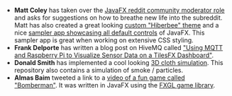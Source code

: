 - **Matt Coley** has taken over the [JavaFX reddit community moderator role](https://www.reddit.com/r/JavaFX/comments/rjwcye/state_of_the_sub_new_moderation/) and asks for suggestions on how to breathe new life into the subreddit. Matt has also created a great looking [custom "Hiberbee" theme](https://github.com/Col-E/FxThemes) and a nice [sampler app showcasing all default controls](https://github.com/Col-E/FxSampler) of JavaFX. This sampler app is great when working on extensive CSS styling.  
- **Frank Delporte** has written a blog post on HiveMQ called ["Using MQTT and Raspberry Pi to Visualize Sensor Data on a TilesFX Dashboard"](https://www.hivemq.com/blog/mqtt-raspberrypi-part02-visualizing-sensor-data-on-a-tilesfx-dashboard/).
- **Donald Smith** has implemented a cool looking [3D cloth simulation](https://github.com/DonaldAlan/jfx-examples). This repository also contains a simulation of smoke / particles.
- **Almas Baim** tweeted a link to a [video of a fun game called "Bomberman"](https://www.youtube.com/watch?v=A061etp1Djw). It was written in JavaFX using the [FXGL game library](https://github.com/AlmasB/FXGL).